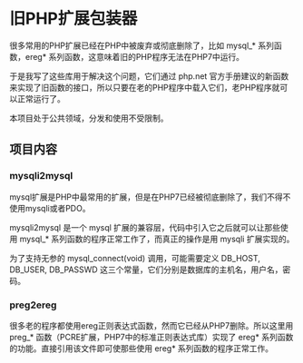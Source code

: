 # 旧PHP扩展包装器

很多常用的PHP扩展已经在PHP中被废弃或彻底删除了，比如 mysql_* 系列函数，ereg* 系列函数，这意味着旧的PHP程序无法在PHP7中运行。

于是我写了这些库用于解决这个问题，它们通过 php.net 官方手册建议的新函数来实现了旧函数的接口，所以只要在老的PHP程序中载入它们，老PHP程序就可以正常运行了。

本项目处于公共领域，分发和使用不受限制。

## 项目内容

### mysqli2mysql

mysql扩展是PHP中最常用的扩展，但是在PHP7已经被彻底删除了，我们不得不使用mysqli或者PDO。

mysqli2mysql 是一个 mysql 扩展的兼容层，代码中引入它之后就可以让那些使用 mysql_* 系列函数的程序正常工作了，而真正的操作是用 mysqli 扩展实现的。

为了支持无参的 mysql_connect(void) 调用，可能需要定义 DB_HOST, DB_USER, DB_PASSWD 这三个常量，它们分别是数据库的主机名，用户名，密码。

### preg2ereg

很多老的程序都使用ereg正则表达式函数，然而它已经从PHP7删除。所以这里用 preg_* 函数（PCRE扩展，PHP7中的标准正则表达式库）实现了 ereg* 系列函数的功能。直接引用该文件即可使那些使用 ereg* 系列函数的程序正常工作。
